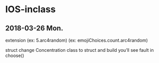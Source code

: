 # IOS-inclass


## 2018-03-26 Mon.

  extension
    (ex: 5.arc4random)
    (ex: emojiChoices.count.arc4random)

  struct
    change Concentration class to struct and build
    you’ll see fault in choose()

